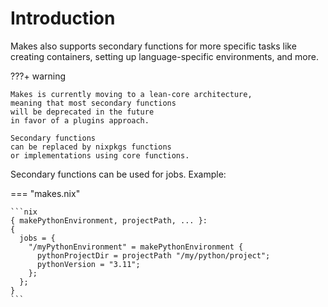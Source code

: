 # Introduction

Makes also supports secondary functions
for more specific tasks
like creating containers,
setting up language-specific environments,
and more.

???+ warning

    Makes is currently moving to a lean-core architecture,
    meaning that most secondary functions
    will be deprecated in the future
    in favor of a plugins approach.

    Secondary functions
    can be replaced by nixpkgs functions
    or implementations using core functions.


Secondary functions can be used for jobs. Example:

=== "makes.nix"

    ```nix
    { makePythonEnvironment, projectPath, ... }:
    {
      jobs = {
        "/myPythonEnvironment" = makePythonEnvironment {
          pythonProjectDir = projectPath "/my/python/project";
          pythonVersion = "3.11";
        };
      };
    }
    ```
